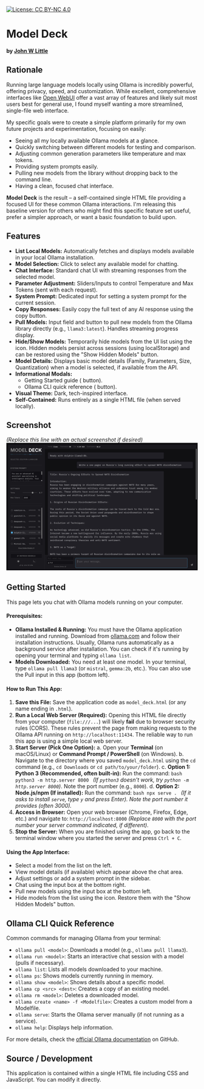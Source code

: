 [![License: CC BY-NC 4.0](https://img.shields.io/badge/License-CC%20BY--NC%204.0-lightgrey.svg)](https://creativecommons.org/licenses/by-nc/4.0/)

# Model Deck

**by [John W Little](https://johnwlittle.com)**

## Rationale

Running large language models locally using Ollama is incredibly powerful, offering privacy, speed, and customization. While excellent, comprehensive interfaces like [Open WebUI](https://github.com/open-webui/open-webui) offer a vast array of features and likely suit most users best for general use, I found myself wanting a more streamlined, single-file web interface.

My specific goals were to create a simple platform primarily for my own future projects and experimentation, focusing on easily:

* Seeing all my locally available Ollama models at a glance.
* Quickly switching between different models for testing and comparison.
* Adjusting common generation parameters like temperature and max tokens.
* Providing system prompts easily.
* Pulling new models from the library without dropping back to the command line.
* Having a clean, focused chat interface.

**Model Deck** is the result – a self-contained single HTML file providing a focused UI for these common Ollama interactions. I'm releasing this baseline version for others who might find this specific feature set useful, prefer a simpler approach, or want a basic foundation to build upon.

## Features

* **List Local Models:** Automatically fetches and displays models available in your local Ollama installation.
* **Model Selection:** Click to select any available model for chatting.
* **Chat Interface:** Standard chat UI with streaming responses from the selected model.
* **Parameter Adjustment:** Sliders/Inputs to control Temperature and Max Tokens (sent with each request).
* **System Prompt:** Dedicated input for setting a system prompt for the current session.
* **Copy Responses:** Easily copy the full text of any AI response using the copy button.
* **Pull Models:** Input field and button to pull new models from the Ollama library directly (e.g., `llama3:latest`). Handles streaming progress display.
* **Hide/Show Models:** Temporarily hide models from the UI list using the <i class="fa-solid fa-eye-slash"></i> icon. Hidden models persist across sessions (using localStorage) and can be restored using the "Show Hidden Models" button.
* **Model Details:** Displays basic model details (Family, Parameters, Size, Quantization) when a model is selected, if available from the API.
* **Informational Modals:**
    * Getting Started guide (<i class="fa-solid fa-circle-question"></i> button).
    * Ollama CLI quick reference (<i class="fa-solid fa-terminal"></i> button).
* **Visual Theme:** Dark, tech-inspired interface.
* **Self-Contained:** Runs entirely as a single HTML file (when served locally).

## Screenshot

*(Replace this line with an actual screenshot if desired)*
![MODEL DECK Screenshot](modeldeckss1.jpg)

## Getting Started

This page lets you chat with Ollama models running on your computer.

#### Prerequisites:

* **Ollama Installed & Running:** You must have the Ollama application installed and running. Download from [ollama.com](https://ollama.com) and follow their installation instructions. Usually, Ollama runs automatically as a background service after installation. You can check if it's running by opening your terminal and typing `ollama list`.
* **Models Downloaded:** You need at least one model. In your terminal, type `ollama pull llama3` (or `mistral`, `gemma:2b`, etc.). You can also use the Pull input in this app (bottom left).

#### How to Run This App:

1.  **Save this File:** Save the application code as `model_deck.html` (or any name ending in `.html`).
2.  **Run a Local Web Server (Required):** Opening this HTML file directly from your computer (`file:///...`) will likely **fail** due to browser security rules (CORS). These rules prevent the page from making requests to the Ollama API running on `http://localhost:11434`. The reliable way to run this app is using a simple local web server.
3.  **Start Server (Pick One Option):**
    a.  Open your **Terminal** (on macOS/Linux) or **Command Prompt / PowerShell** (on Windows).
    b.  Navigate to the directory where you saved `model_deck.html` using the `cd` command (e.g., `cd Downloads` or `cd path/to/your/folder`).
    c.  **Option 1: Python 3 (Recommended, often built-in):**
        Run the command:
        ```bash
        python3 -m http.server 8000
        ```
        *(If `python3` doesn't work, try `python -m http.server 8000`)*. Note the port number (e.g., `8000`).
    d.  **Option 2: Node.js/npm (If installed):**
        Run the command:
        ```bash
        npx serve .
        ```
        *(If it asks to install `serve`, type `y` and press Enter). Note the port number it provides (often 3000).*
4.  **Access in Browser:** Open your web browser (Chrome, Firefox, Edge, etc.) and navigate to:
    `http://localhost:8000`
    *(Replace `8000` with the port number your server command indicated, if different)*.
5.  **Stop the Server:** When you are finished using the app, go back to the terminal window where you started the server and press `Ctrl + C`.

#### Using the App Interface:

* Select a model from the list on the left.
* View model details (if available) which appear above the chat area.
* Adjust settings or add a system prompt in the sidebar.
* Chat using the input box at the bottom right.
* Pull new models using the input box at the bottom left.
* Hide models from the list using the <i class="fa-solid fa-eye-slash"></i> icon. Restore them with the "Show Hidden Models" button.

## Ollama CLI Quick Reference

Common commands for managing Ollama from your terminal:

* `ollama pull <model>`: Downloads a model (e.g., `ollama pull llama3`).
* `ollama run <model>`: Starts an interactive chat session with a model (pulls if necessary).
* `ollama list`: Lists all models downloaded to your machine.
* `ollama ps`: Shows models currently running in memory.
* `ollama show <model>`: Shows details about a specific model.
* `ollama cp <src> <dest>`: Creates a copy of an existing model.
* `ollama rm <model>`: Deletes a downloaded model.
* `ollama create <name> -f <Modelfile>`: Creates a custom model from a Modelfile.
* `ollama serve`: Starts the Ollama server manually (if not running as a service).
* `ollama help`: Displays help information.

For more details, check the [official Ollama documentation](https://github.com/ollama/ollama) on GitHub.

## Source / Development

This application is contained within a single HTML file including CSS and JavaScript. You can modify it directly.


